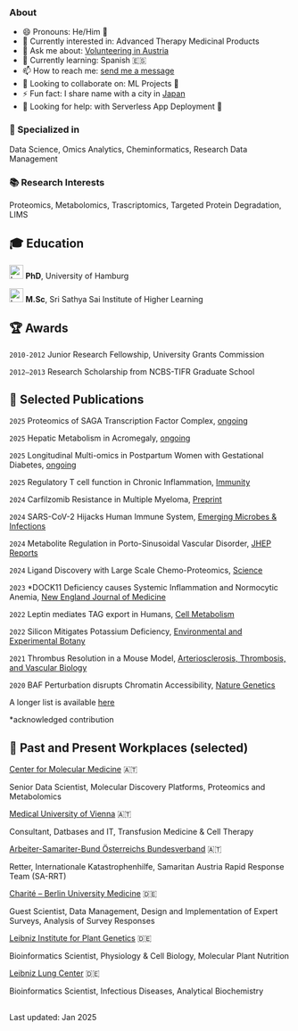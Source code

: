 ### About

- 😄 Pronouns: He/Him 👨
- 🔭 Currently interested in: Advanced Therapy Medicinal Products
- 💬 Ask me about: [Volunteering in Austria](https://www.samariterbund.net/nationale-internationale-projekte/katastrophenhilfe/international/)
- 🌱 Currently learning: Spanish 🇪🇸
- 📫 How to reach me: [send me a message](https://contact.n3m.in)
- 👯 Looking to collaborate on: ML Projects 🧠
- ⚡ Fun fact: I share name with a city in [Japan](https://en.wikipedia.org/wiki/Nara_(city))
- 🤔 Looking for help: with Serverless App Deployment 🚀

### 🔧 Specialized in 
Data Science, Omics Analytics, Cheminformatics, Research Data Management

### 📚 Research Interests 
Proteomics, Metabolomics, Trascriptomics, Targeted Protein Degradation, LIMS

## 🎓 Education 
[<img src="https://s3.tebi.io/n3m/UniHamLogo.jpeg" width="25" alt="Logo University of Hamburg"/>](https://www.uni-hamburg.de/) __PhD__, University of Hamburg

[<img src="https://s3.tebi.io/n3m/SSSIHLlogo.jpeg" width="25" alt="Logo SSSIHL" />](https://www.sssihl.edu.in/) __M.Sc__, Sri Sathya Sai Institute of Higher Learning

## 🏆 Awards
`2010-2012`
Junior Research Fellowship, University Grants Commission

`2012–2013`
Research Scholarship from NCBS-TIFR Graduate School

## 📜 Selected Publications

`2025`
Proteomics of SAGA Transcription Factor Complex, [ongoing]()

`2025`
Hepatic Metabolism in Acromegaly, [ongoing]()

`2025`
Longitudinal Multi-omics in Postpartum Women with Gestational Diabetes, [ongoing](submitted)

`2025`
Regulatory T cell function in Chronic Inflammation, [Immunity](https://doi.org/10.1016/j.immuni.2025.02.011)

`2024`
Carfilzomib Resistance in Multiple Myeloma, [Preprint](https://doi.org/10.1101/2024.05.26.595929)

`2024`
SARS-CoV-2 Hijacks Human Immune System, [Emerging Microbes & Infections](https://doi.org/10.1080/22221751.2024.2417868)

`2024`
Metabolite Regulation in Porto-Sinusoidal Vascular Disorder, [JHEP Reports](https://doi.org/10.1016/j.jhepr.2024.101208)

`2024`
Ligand Discovery with Large Scale Chemo-Proteomics, [Science](https://doi.org/10.1126/science.adk5864)

`2023`
*DOCK11 Deficiency causes Systemic Inflammation and Normocytic Anemia, [New England Journal of Medicine](https://www.nejm.org/doi/full/10.1056/NEJMoa2210054)

`2022`
Leptin mediates TAG export in Humans, [Cell Metabolism](https://doi.org/10.1016/j.cmet.2022.09.020)

`2022`
Silicon Mitigates Potassium Deficiency, [Environmental and Experimental Botany](https://doi.org/10.1016/j.envexpbot.2022.104849)

`2021`
Thrombus Resolution in a Mouse Model, [Arteriosclerosis, Thrombosis, and Vascular Biology](https://doi.org/10.1161/ATVBAHA.121.316404)

`2020`
BAF Perturbation disrupts Chromatin Accessibility, [Nature Genetics](https://doi.org/10.1038/s41588-021-00777-3)

A longer list is available [here](https://scholar.google.de/citations?user=mY2xSTgAAAAJ&hl=en)

*acknowledged contribution

## 💼 Past and Present Workplaces (selected)
[Center for Molecular Medicine](https://cemm.at/) 🇦🇹

Senior Data Scientist, Molecular Discovery Platforms, Proteomics and Metabolomics

[Medical University of Vienna](https://meduniwien.ac.at/) 🇦🇹

Consultant, Datbases and IT, Transfusion Medicine & Cell Therapy

[Arbeiter-Samariter-Bund Österreichs Bundesverband](https://www.samariterbund.net/nationale-internationale-projekte/katastrophenhilfe/international/) 🇦🇹

Retter, Internationale Katastrophenhilfe, Samaritan Austria Rapid Response Team (SA-RRT)

[Charité – Berlin University Medicine](https://www.charite.de/en/) 🇩🇪

Guest Scientist, Data Management, Design and Implementation of Expert Surveys, Analysis of Survey Responses 

[Leibniz Institute for Plant Genetics](https://ipk-gatersleben.de) 🇩🇪

Bioinformatics Scientist, Physiology & Cell Biology, Molecular Plant Nutrition

[Leibniz Lung Center](https://fz-borstel.de) 🇩🇪

Bioinformatics Scientist, Infectious Diseases, Analytical Biochemistry

##
Last updated: Jan 2025
